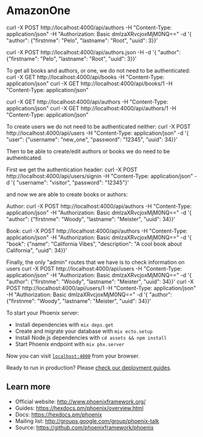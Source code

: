 # AmazonOne



curl -X POST http://localhost:4000/api/authors -H "Content-Type: application/json" -H "Authorization: Basic dmlzaXRvcjoxMjM0NQ==" -d '{ "author": {"firstnme": "Pelo", "lastname": "Root", "uuid": 3}}'


curl -X POST http://localhost:4000/api/authors.json -H -d '{ "author": {"firstname": "Pelo", "lastname": "Root", "uuid": 3}}'


To get all books and authors, or one, we do not need to be authenticated:
curl -X GET http://localhost:4000/api/books -H "Content-Type: application/json"
curl -X GET http://localhost:4000/api/books/1 -H "Content-Type: application/json"

curl -X GET http://localhost:4000/api/authors -H "Content-Type: application/json"
curl -X GET http://localhost:4000/api/authors/1 -H "Content-Type: application/json"


To create users we do not need to be authenticated neither:
curl -X POST http://localhost:4000/api/users -H "Content-Type: application/json" -d '{ "user": {"username": "new_one", "password": "12345", "uuid": 34}}'


Then to be able to create/edit authors or books we do need to be authenticated.

First we get the authentication header:
curl -X POST http://localhost:4000/api/users/signin -H "Content-Type: application/json" -d '{ "username": "visitor", "password": "12345"}'


and now we are able to create books or authors:

Author:
curl -X POST http://localhost:4000/api/authors -H "Content-Type: application/json" -H "Authorization: Basic dmlzaXRvcjoxMjM0NQ==" -d '{ "author": {"firstnme": "Woody", "lastname": "Meister", "uuid": 34}}'

Book:
curl -X POST http://localhost:4000/api/authors -H "Content-Type: application/json" -H "Authorization: Basic dmlzaXRvcjoxMjM0NQ==" -d '{ "book": {"name": "California Vibes", "description": "A cool book about California", "uuid": 34}}'


Finally, the only "admin" routes that we have is to check information on users
curl -X POST http://localhost:4000/api/users -H "Content-Type: application/json" -H "Authorization: Basic dmlzaXRvcjoxMjM0NQ==" -d '{ "author": {"firstnme": "Woody", "lastname": "Meister", "uuid": 34}}'
curl -X POST http://localhost:4000/api/users/1 -H "Content-Type: application/json" -H "Authorization: Basic dmlzaXRvcjoxMjM0NQ==" -d '{ "author": {"firstnme": "Woody", "lastname": "Meister", "uuid": 34}}'





To start your Phoenix server:

  * Install dependencies with `mix deps.get`
  * Create and migrate your database with `mix ecto.setup`
  * Install Node.js dependencies with `cd assets && npm install`
  * Start Phoenix endpoint with `mix phx.server`

Now you can visit [`localhost:4000`](http://localhost:4000) from your browser.

Ready to run in production? Please [check our deployment guides](https://hexdocs.pm/phoenix/deployment.html).

## Learn more

  * Official website: http://www.phoenixframework.org/
  * Guides: https://hexdocs.pm/phoenix/overview.html
  * Docs: https://hexdocs.pm/phoenix
  * Mailing list: http://groups.google.com/group/phoenix-talk
  * Source: https://github.com/phoenixframework/phoenix
